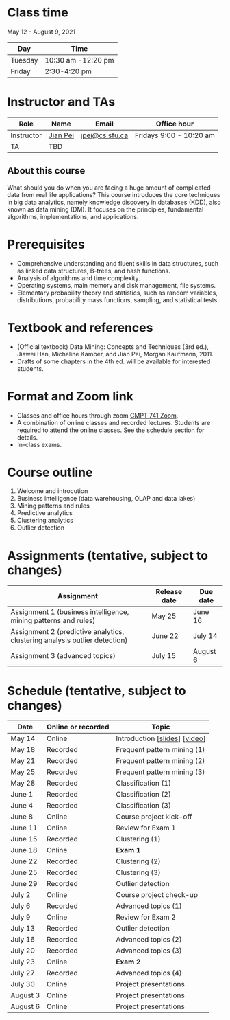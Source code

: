 # Class time
May 12 - August 9, 2021

| Day | Time |
|---|---|
| Tuesday | 10:30 am -12:20 pm |
| Friday | 2:30-4:20 pm |

# Instructor and TAs

| Role | Name | Email | Office hour |
|---|---|---|---|
| Instructor | [Jian Pei](http://www.cs.sfu.ca/~jpei) | jpei@cs.sfu.ca | Fridays 9:00 - 10:20 am |
| TA | TBD | | |
 
## About this course

What should you do when you are facing a huge amount of complicated data from real life applications? This course introduces the core techniques in big data analytics, namely knowledge discovery in databases (KDD), also known as data mining (DM). It focuses on the principles, fundamental algorithms, implementations, and applications.

# Prerequisites 

- Comprehensive understanding and fluent skills in data structures, such as linked data structures, B-trees, and hash functions.
- Analysis of algorithms and time complexity.
- Operating systems, main memory and disk management, file systems.
- Elementary probability theory and statistics, such as random variables, distributions, probability mass functions, sampling, and statistical tests.

# Textbook and references
- (Official textbook) Data Mining: Concepts and Techniques (3rd ed.), Jiawei Han, Micheline Kamber, and Jian Pei, Morgan Kaufmann, 2011.
- Drafts of some chapters in the 4th ed. will be available for interested students.

# Format and Zoom link
- Classes and office hours through zoom [CMPT 741 Zoom](https://sfu.zoom.us/j/61388159289?pwd=eGJTVWZPYXdRNkFpcGlZanh5c3h6UT09). 
- A combination of online classes and recorded lectures.  Students are required to attend the online classes. See the schedule section for details.
- In-class exams.

# Course outline
1. Welcome and introcution
2. Business intelligence (data warehousing, OLAP and data lakes)
3. Mining patterns and rules
4. Predictive analytics
5. Clustering analytics
6. Outlier detection

# Assignments (tentative, subject to changes)

| Assignment | Release date | Due date |
|---|---|---|
| Assignment 1 (business intelligence, mining patterns and rules) | May 25 | June 16 |
| Assignment 2 (predictive analytics, clustering analysis outlier detection) | June 22 | July 14 |
| Assignment 3 (advanced topics) | July 15 | August 6 |

# Schedule (tentative, subject to changes)

| Date | Online or recorded | Topic |
|---|---|---|
| May 14 | Online | Introduction [[slides](https://www.cs.sfu.ca/cc/741/jpei/21/741Introduction.pdf)] [[video](https://youtu.be/s0zgJRg-bI8)] |
| May 18 | Recorded | Frequent pattern mining (1) |
| May 21 | Recorded | Frequent pattern mining (2) |
| May 25 | Recorded | Frequent pattern mining (3)|
| May 28 | Recorded | Classification (1) |
| June 1 | Recorded | Classification (2) |
| June 4 | Recorded | Classification (3) |
| June 8 | Online | Course project kick-off |
| June 11 | Online | Review for Exam 1 |
| June 15 | Recorded | Clustering (1) |
| June 18 | Online | **Exam 1** |
| June 22 | Recorded | Clustering (2) |
| June 25 | Recorded | Clustering (3) |
| June 29 | Recorded | Outlier detection |
| July 2 | Online | Course project check-up |
| July 6 | Recorded | Advanced topics (1) | 
| July 9 | Online  | Review for Exam 2 |
| July 13 | Recorded | Outlier detection |
| July 16 | Recorded | Advanced topics (2) |
| July 20 | Recorded | Advanced topics (3) |
| July 23 | Online | **Exam 2** |
| July 27 | Recorded | Advanced topics (4) |
| July 30 | Online | Project presentations |
| August 3 | Online | Project presentations| 
| August 6 | Online | Project presentations |
